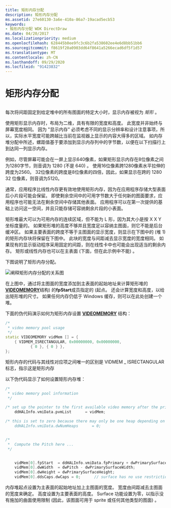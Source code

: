 ```yaml
---
title: 矩形内存分配
description: 矩形内存分配
ms.assetid: 27e60130-3a6e-410a-86a7-19acad5ecb53
keywords:
- 矩形内存分配 WDK DirectDraw
ms.date: 04/20/2017
ms.localizationpriority: medium
ms.openlocfilehash: 628445b0ee9fc3c6b2fa538602ee4e6d8bb51bb6
ms.sourcegitcommit: f8619f20a0903dd64f8641a5266ecad6df5f1d57
ms.translationtype: MT
ms.contentlocale: zh-CN
ms.lasthandoff: 09/29/2020
ms.locfileid: "91423832"
---
```

# <a name="rectangular-memory-allocation"></a>矩形内存分配


## <span id="ddk_rectangular_memory_allocation_gg"></span><span id="DDK_RECTANGULAR_MEMORY_ALLOCATION_GG"></span>


每次将间距固定到给定堆中的所有图面的特定大小时，显示内存被视为 *矩形* 。

使用矩形显示内存时，布局为二维，具有有限的宽度和高度。 此宽度并非始终与屏幕宽度相同。 因为 "显示内存" 必须考虑不同的显示分辨率和设计注意事项，所以，实际水平宽度可能跨越比当前在监视器上显示的内容大得多的区域。 如内存堆分配中所述，螺距值基于要添加到显示内存列中的字节数，以便在以下扫描行上到达同一列显示内存。

例如，尽管屏幕可能会在一屏上显示640像素，如果矩形显示内存在8位像素之间为1280字节，则音调为 1280 (不是 640) 。 使用16位像素跨1280像素水平拉伸的跨度为2560。 32位像素的跨度是8位像素的四倍，因此，如果显示在跨的 1280 32 位像素，则音调为5120。

通常，应用程序比线性内存更有效地使用矩形内存，因为在应用程序存储大型表面后小片段可能会保留。 即使剩余空间中的可用字节数大于任何新的图面要求，应用程序也可能无法在剩余空间中存储其他表面。 应用程序可以在第一次提供的基础上访问这一空间，并且只能存储可容纳剩余片段的小表面。

矩形堆最大可以为可用内存的连续区域，但不能为 L 形，因为其大小是按 X X Y 坐标度量的。 如果矩形堆的高度不够并且宽度足以容纳主图面，则它不能是后台缓冲区。 如果主要表面的跨度不等于主图面的显示宽度，则显示在下图中的 (堆 1) 的矩形内存块将保留在下图中。 此块的宽度与间距减去显示宽度的宽度相同。 如果现有的显示驱动程序采用固定的间距，则在线性卡中也可能会出现适当的剩余内存。 矩形或线性内存也可以在主表面 (下面，但在此示例中不能) 。

下图说明了矩形内存分配。

![阐释矩形内存分配的关系图](images/ddfig5.png)

在上图中，通过将主图面的宽度添加到主表面的起始地址来计算矩形堆的[**VIDEOMEMORY**](/windows/win32/api/ddrawint/ns-ddrawint-videomemory)结构) 的**fpStart**成员指定的 (起点。 还会计算宽度和高度，以给出矩形堆的尺寸。 如果任何内存仍低于 Windows 缓存，则可以在此处创建一个堆。

下面的伪代码演示如何为矩形内存设置 [**VIDEOMEMORY**](/windows/win32/api/ddrawint/ns-ddrawint-videomemory) 结构：

```cpp
/*
 * video memory pool usage
 */
static VIDEOMEMORY vidMem [] = {
    { VIDMEM_ISRECTANGULAR, 0x00000000, 0x00000000,
           { 0 }, { 0 } },
};
```

矩形内存的代码与其线性对应项之间唯一的区别是 VIDMEM \_ ISRECTANGULAR 标志，指示这是矩形内存

以下伪代码显示了如何设置矩形内存堆：

```cpp
/*
 * video memory pool information
 */

/* set up the pointer to the first available video memory after the primary surface */
    ddHALInfo.vmiData.pvmList      = vidMem;

/* this is set to zero because there may only be one heap depending on the pitch 
    ddHALInfo.vmiData.dwNumHeaps      = 0; 


/*
 *  Compute the Pitch here ...
 */


    vidMem[0].fpStart  = ddHALInfo.vmiData.fpPrimary + dwPrimarySurfaceWidth;
    vidMem[0].dwWidth  = dwPitch - dwPrimarySurfaceWidth;
    vidMem[0].dwHeight = dwPrimarySurfaceHeight;
    vidMem[0].ddsCaps.dwCaps = 0;      // surface has no use restrictions
```

内存堆起点设置为主表面的起始地址加上主图面的宽度。 宽度由间距减去主图面的宽度来确定。 高度设置为主要表面的高度。 Surface 功能设置为零，以指示没有施加的曲面使用限制 (因此，该图面可用于 sprite 或任何其他类型的图面) 。

 

